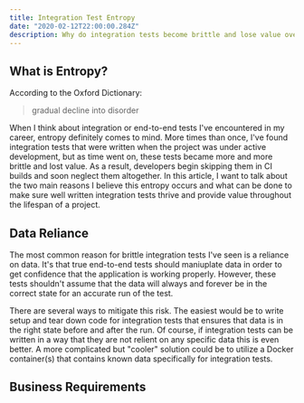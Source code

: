 ```yaml
---
title: Integration Test Entropy
date: "2020-02-12T22:00:00.284Z"
description: Why do integration tests become brittle and lose value over time?
---
```


## What is Entropy?

According to the Oxford Dictionary:

> gradual decline into disorder

When I think about integration or end-to-end tests I've encountered in my career, entropy definitely comes to mind.
More times than once, I've found integration tests that were written when the project was under active development, but as time went on,
these tests became more and more brittle and lost value. As a result, developers begin skipping them in CI builds and soon neglect them
altogether. In this article, I want to talk about the two main reasons I believe this entropy occurs and what can be done to make sure
well written integration tests thrive and provide value throughout the lifespan of a project.

## Data Reliance

The most common reason for brittle integration tests I've seen is a reliance on data. It's that true end-to-end tests should maniuplate data
in order to get confidence that the application is working properly. However, these tests shouldn't assume that the data will always and
forever be in the correct state for an accurate run of the test.

There are several ways to mitigate this risk. The easiest would be to write setup and tear down code for integration tests that ensures
that data is in the right state before and after the run. Of course, if integration tests can be written in a way that they are not
relient on any specific data this is even better. A more complicated but "cooler" solution could be to utilize a Docker container(s) that
contains known data specifically for integration tests.

## Business Requirements
